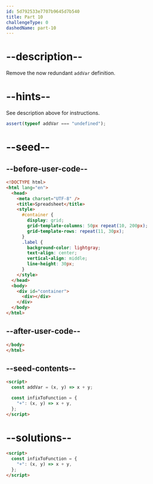 ```yaml
---
id: 5d792533e7707b9645d7b540
title: Part 10
challengeType: 0
dashedName: part-10
---
```


# --description--

Remove the now redundant `addVar` definition.

# --hints--

See description above for instructions.

```js
assert(typeof addVar === "undefined");
```

# --seed--

## --before-user-code--

```html
<!DOCTYPE html>
<html lang="en">
  <head>
    <meta charset="UTF-8" />
    <title>Spreadsheet</title>
    <style>
      #container {
        display: grid;
        grid-template-columns: 50px repeat(10, 200px);
        grid-template-rows: repeat(11, 30px);
      }
      .label {
        background-color: lightgray;
        text-align: center;
        vertical-align: middle;
        line-height: 30px;
      }
    </style>
  </head>
  <body>
    <div id="container">
      <div></div>
    </div>
  </body>
</html>
```

## --after-user-code--

```html
</body>
</html>
```

## --seed-contents--

```html
<script>
  const addVar = (x, y) => x + y;

  const infixToFunction = {
    "+": (x, y) => x + y,
  };
</script>
```

# --solutions--

```html
<script>
  const infixToFunction = {
    "+": (x, y) => x + y,
  };
</script>
```
